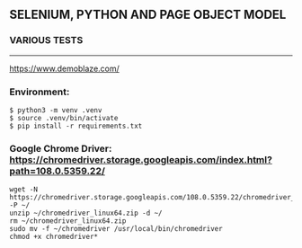 ## SELENIUM, PYTHON AND PAGE OBJECT MODEL   
### VARIOUS TESTS 

---
https://www.demoblaze.com/

### Environment: ###
```commandline
$ python3 -m venv .venv
$ source .venv/bin/activate
$ pip install -r requirements.txt
```
### Google Chrome Driver: <https://chromedriver.storage.googleapis.com/index.html?path=108.0.5359.22/> ###  
```net  
wget -N https://chromedriver.storage.googleapis.com/108.0.5359.22/chromedriver_linux64.zip -P ~/
unzip ~/chromedriver_linux64.zip -d ~/
rm ~/chromedriver_linux64.zip
sudo mv -f ~/chromedriver /usr/local/bin/chromedriver
chmod +x chromedriver*
```  
